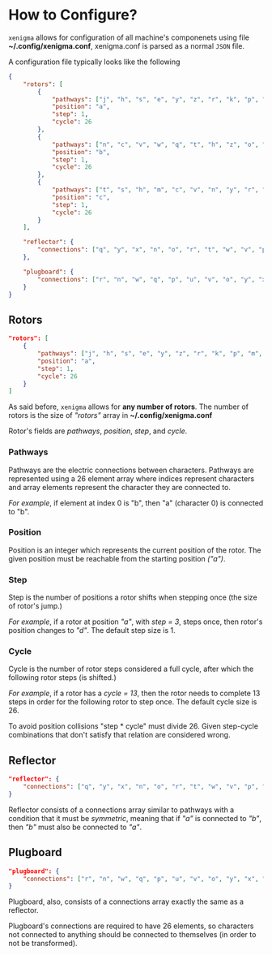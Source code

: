 # How to Configure?

`xenigma` allows for configuration of all machine's componenets using 
file **~/.config/xenigma.conf**, xenigma.conf is parsed as a normal `JSON` file.

A configuration file typically looks like the following

```json
{
    "rotors": [
        {
            "pathways": ["j", "h", "s", "e", "y", "z", "r", "k", "p", "m", "x", "i", "w", "b", "v", "f", "d", "c", "a", "t", "l", "o", "n", "g", "u", "q"],
            "position": "a",
            "step": 1,
            "cycle": 26
        },
        {
            "pathways": ["n", "c", "v", "w", "q", "t", "h", "z", "o", "m", "a", "s", "x", "r", "g", "u", "d", "i", "f", "k", "j", "b", "e", "y", "p", "l"],
            "position": "b",
            "step": 1,
            "cycle": 26
        },
        {
            "pathways": ["t", "s", "h", "m", "c", "v", "n", "y", "r", "q", "p", "e", "i", "u", "k", "z", "w", "d", "j", "a", "f", "x", "g", "b", "o", "l"],
            "position": "c",
            "step": 1,
            "cycle": 26
        }
    ],

    "reflector": {
        "connections": ["q", "y", "x", "n", "o", "r", "t", "w", "v", "p", "u", "z", "s", "d", "e", "j", "a", "f", "m", "g", "k", "i", "h", "c", "b", "l"]
    },

    "plugboard": {
        "connections": ["r", "n", "w", "q", "p", "u", "v", "o", "y", "x", "s", "t", "z", "b", "h", "e", "d", "a", "k", "l", "f", "g", "c", "j", "i", "m"]
    }
}
```

## Rotors

```json
"rotors": [
    {
        "pathways": ["j", "h", "s", "e", "y", "z", "r", "k", "p", "m", "x", "i", "w", "b", "v", "f", "d", "c", "a", "t", "l", "o", "n", "g", "u", "q"],
        "position": "a",
        "step": 1,
        "cycle": 26
    }
]
```

As said before, `xenigma` allows for **any number of rotors**.
The number of rotors is the size of *"rotors"* array in **~/.config/xenigma.conf**

Rotor's fields are *pathways*, *position*, *step*, and *cycle*.

### Pathways
Pathways are the electric connections between characters.
Pathways are represented using a 26 element array where indices represent
characters and array elements represent the character they are connected to.

*For example*, if element at index 0 is "b", then "a" (character 0) is connected
to "b".

### Position
Position is an integer which represents the current position of the rotor.
The given position must be reachable from the starting position *("a")*.

### Step
Step is the number of positions a rotor shifts when stepping once (the size of
rotor's jump.)

*For example*, if a rotor at position *"a"*, with *step = 3*, steps once,
then rotor's position changes to *"d"*. The default step size is 1.

### Cycle
Cycle is the number of rotor steps considered a full cycle, after which the
following rotor steps (is shifted.)

*For example*, if a rotor has a *cycle = 13*, then the rotor needs to complete
13 steps in order for the following rotor to step once. The default cycle size is 26.

To avoid position collisions "step \* cycle" must divide 26. Given step-cycle
combinations that don't satisfy that relation are considered wrong.

## Reflector

```json
"reflector": {
    "connections": ["q", "y", "x", "n", "o", "r", "t", "w", "v", "p", "u", "z", "s", "d", "e", "j", "a", "f", "m", "g", "k", "i", "h", "c", "b", "l"]
}
```

Reflector consists of a connections array similar to pathways with a condition
that it must be *symmetric*, meaning that if *"a"* is connected to *"b"*, then
*"b"* must also be connected to *"a"*.

## Plugboard

```json
"plugboard": {
    "connections": ["r", "n", "w", "q", "p", "u", "v", "o", "y", "x", "s", "t", "z", "b", "h", "e", "d", "a", "k", "l", "f", "g", "c", "j", "i", "m"]
}
```

Plugboard, also, consists of a connections array exactly the same as a reflector.

Plugboard's connections are required to have 26 elements,
so characters not connected to anything should be connected to themselves
(in order to not be transformed).

